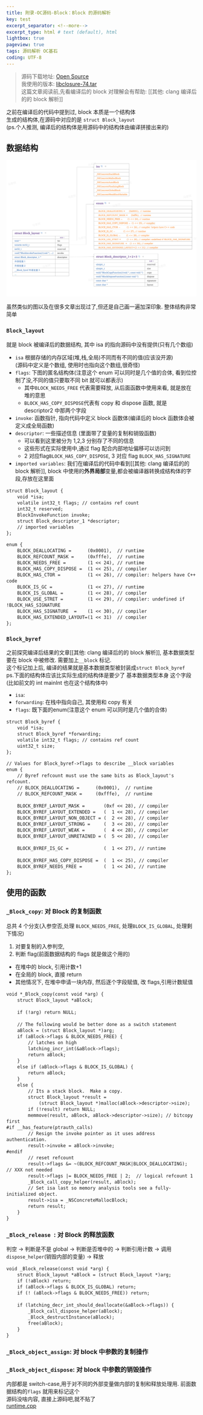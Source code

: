 ```yaml
---
title: 附录-OC源码-Block：Block 的源码解析
key: test
excerpt_separator: <!--more-->
excerpt_type: html # text (default), html
lightbox: true
pageview: true
tags: 源码解析 OC基石
coding: UTF-8
--- 
```


> 源码下载地址: [Open Source](https://www.google.com/url?sa=t&rct=j&q=&esrc=s&source=web&cd=&ved=2ahUKEwjtrIr5kczsAhXkw4sBHSZMARAQFjAAegQIBBAC&url=https%3A%2F%2Fopensource.apple.com%2Ftarballs%2Flibclosure%2F&usg=AOvVaw2dDm5EMPgZSUVmtgaTrcVL)    
> 我使用的版本: [libclosure-74.tar](/assets/images/源码解析/block/libclosure-74.tar)    
> 这篇文章阅读前,先看编译后的 block 对理解会有帮助: [[其他: clang 编译后的的 block 解析]]    
  
之前在编译后的代码中提到过, block 本质是一个结构体  
生成的结构体,在源码中对应的是 `struct Block_layout`  
(ps.个人推测, 编译后的结构体是用源码中的结构体由编译拼接出来的)  
  
## 数据结构  
![](/assets/images/源码解析/block/block.png)  
  
  
虽然类似的图以及在很多文章出现过了,但还是自己画一遍加深印象. 整体结构非常简单  
  
### `Block_layout`  
就是 block 被编译后的数据结构, 其中 isa 的指向源码中没有提供(只有几个数组)  
* `isa` 根据存储的内存区域(堆,栈,全局)不同而有不同的值(应该没开源)  
(源码中定义是个数组, 使用时也指向这个数组,很奇怪)  
* `flags`: 下图的匿名结构体(注意这个 enum 可以同时是几个值的合体, 看到位控制了没,不同的值只要取不同 bit 就可以都表示)  
  * 其中`BLOCK_NEEDS_FREE` 代表需要释放, 从后面函数中使用来看, 就是放在堆的意思  
  * `BLOCK_HAS_COPY_DISPOSE`代表有 copy 和 dispose 函数, 就是 descriptor2 中那两个字段  
* `invoke`: 函数指针, 指向代码中定义 block 函数体(编译后的 block 函数体会被定义成全局函数)  
* `descriptor`: 一些描述信息 (里面带了变量的复制和销毁函数)  
  * 可以看到这里被分为 1,2,3 分别存了不同的信息  
  * 这些形式在实际使用中,通过 flag 配合内部地址偏移可以访问到  
  * 2 对应flag`BLOCK_HAS_COPY_DISPOSE`, 3 对应 flag `BLOCK_HAS_SIGNATURE`  
* `imported variables`:  我们在编译后的代码中看到[[其他: clang 编译后的的 block 解析]], block 中使用的**外界局部**变量,都会被编译器转换成结构体的字段,存放在这里面  

```objc  
struct Block_layout {  
    void *isa;  
    volatile int32_t flags; // contains ref count  
    int32_t reserved;  
    BlockInvokeFunction invoke;  
    struct Block_descriptor_1 *descriptor;  
    // imported variables  
};  
```  

```objc  
enum {  
    BLOCK_DEALLOCATING =      (0x0001),  // runtime  
    BLOCK_REFCOUNT_MASK =     (0xfffe),  // runtime  
    BLOCK_NEEDS_FREE =        (1 << 24), // runtime  
    BLOCK_HAS_COPY_DISPOSE =  (1 << 25), // compiler  
    BLOCK_HAS_CTOR =          (1 << 26), // compiler: helpers have C++ code  
    BLOCK_IS_GC =             (1 << 27), // runtime  
    BLOCK_IS_GLOBAL =         (1 << 28), // compiler  
    BLOCK_USE_STRET =         (1 << 29), // compiler: undefined if !BLOCK_HAS_SIGNATURE  
    BLOCK_HAS_SIGNATURE  =    (1 << 30), // compiler  
    BLOCK_HAS_EXTENDED_LAYOUT=(1 << 31)  // compiler  
};  
```  
  
### `Block_byref`  
之前探究编译后结果的文章[[其他: clang 编译后的的 block 解析]], 基本数据类型要在 block 中被修改. 需要加上`__block` 标记.  
这个标记加上后, 编译的结果就是基本数据类型被封装成`struct Block_byref`  
ps.下面的结构体应该比实际生成的结构体是要少了 基本数据类型本身 这个字段(比如前文的 int mainInt 也在这个结构体中)  
* `isa`:  
* `forwarding`: 在栈中指向自己, 其使用和 copy 有关  
* `flags`: 既下面的enum(注意这个 enum 可以同时是几个值的合体)  

```objc  
struct Block_byref {  
    void *isa;  
    struct Block_byref *forwarding;  
    volatile int32_t flags; // contains ref count  
    uint32_t size;  
};  
``` 

```objc  
// Values for Block_byref->flags to describe __block variables  
enum {  
    // Byref refcount must use the same bits as Block_layout's refcount.  
    // BLOCK_DEALLOCATING =      (0x0001),  // runtime  
    // BLOCK_REFCOUNT_MASK =     (0xfffe),  // runtime  
  
    BLOCK_BYREF_LAYOUT_MASK =       (0xf << 28), // compiler  
    BLOCK_BYREF_LAYOUT_EXTENDED =   (  1 << 28), // compiler  
    BLOCK_BYREF_LAYOUT_NON_OBJECT = (  2 << 28), // compiler  
    BLOCK_BYREF_LAYOUT_STRONG =     (  3 << 28), // compiler  
    BLOCK_BYREF_LAYOUT_WEAK =       (  4 << 28), // compiler  
    BLOCK_BYREF_LAYOUT_UNRETAINED = (  5 << 28), // compiler  
  
    BLOCK_BYREF_IS_GC =             (  1 << 27), // runtime  
  
    BLOCK_BYREF_HAS_COPY_DISPOSE =  (  1 << 25), // compiler  
    BLOCK_BYREF_NEEDS_FREE =        (  1 << 24), // runtime  
};  
```  
  
## 使用的函数  
### `_Block_copy`: 对 Block 的复制函数  
总共 4 个分支(入参空否,处理 `BLOCK_NEEDS_FREE`, 处理`BLOCK_IS_GLOBAL`, 处理剩下情况)  
1. 对要复制的入参判空,  
2. 判断 flag(前面数据结构的 flags 就是做这个用的)  
  * 在堆中的 block, 引用计数+1  
  * 在全局的 block, 直接 return  
  * 其他情况下, 在堆中申请一块内存, 然后逐个字段赋值, 改 flags,引用计数赋值  

```objc  
void *_Block_copy(const void *arg) {  
    struct Block_layout *aBlock;  
  
    if (!arg) return NULL;  
      
    // The following would be better done as a switch statement  
    aBlock = (struct Block_layout *)arg;  
    if (aBlock->flags & BLOCK_NEEDS_FREE) {  
        // latches on high  
        latching_incr_int(&aBlock->flags);  
        return aBlock;  
    }  
    else if (aBlock->flags & BLOCK_IS_GLOBAL) {  
        return aBlock;  
    }  
    else {  
        // Its a stack block.  Make a copy.  
        struct Block_layout *result =  
            (struct Block_layout *)malloc(aBlock->descriptor->size);  
        if (!result) return NULL;  
        memmove(result, aBlock, aBlock->descriptor->size); // bitcopy first  
#if __has_feature(ptrauth_calls)  
        // Resign the invoke pointer as it uses address authentication.  
        result->invoke = aBlock->invoke;  
#endif  
        // reset refcount  
        result->flags &= ~(BLOCK_REFCOUNT_MASK|BLOCK_DEALLOCATING);    // XXX not needed  
        result->flags |= BLOCK_NEEDS_FREE | 2;  // logical refcount 1  
        _Block_call_copy_helper(result, aBlock);  
        // Set isa last so memory analysis tools see a fully-initialized object.  
        result->isa = _NSConcreteMallocBlock;  
        return result;  
    }  
}  
```  
  
### `_Block_release `: 对 Block 的释放函数  

判空 -> 判断是不是 global ->  判断是否堆中的 -> 判断引用计数 -> 调用 `dispose_helper`(销毁内部的变量) -> 释放  

```objc  
void _Block_release(const void *arg) {  
    struct Block_layout *aBlock = (struct Block_layout *)arg;  
    if (!aBlock) return;  
    if (aBlock->flags & BLOCK_IS_GLOBAL) return;  
    if (! (aBlock->flags & BLOCK_NEEDS_FREE)) return;  
  
    if (latching_decr_int_should_deallocate(&aBlock->flags)) {  
        _Block_call_dispose_helper(aBlock);  
        _Block_destructInstance(aBlock);  
        free(aBlock);  
    }  
}  
```  
  
### `_Block_object_assign`: 对 block 中参数的复制操作  
### `_Block_object_dispose`: 对 block 中参数的销毁操作  
内部都是 switch-case,用于对不同的外部变量做内部的复制和释放处理用. 前面数据结构的`flags` 就用来标记这个  
源码没啥内容, 直接上源码吧,就不贴了   
[runtime.cpp](/assets/images/源码解析/block/runtime.cpp)
  